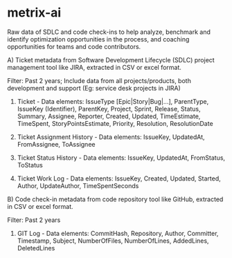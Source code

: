 # metrix-ai
Raw data of SDLC and code check-ins to help analyze, benchmark and identify optimization opportunities in the process, and coaching opportunities for teams and code contributors.

A) Ticket metadata from Software Development Lifecycle (SDLC) project management tool like JIRA, extracted in CSV or excel format.

Filter: Past 2 years; Include data from all projects/products, both development and support (Eg: service desk projects in JIRA)

1. Ticket - Data elements: IssueType [Epic|Story|Bug|...], ParentType, IssueKey (Identifier), ParentKey, Project, Sprint, Release, Status, Summary, Assignee, Reporter, Created, Updated, TimeEstimate, TimeSpent, StoryPointsEstimate, Priority, Resolution, ResolutionDate

2. Ticket Assignment History - Data elements: IssueKey, UpdatedAt, FromAssignee, ToAssignee

3. Ticket Status History - Data elements: IssueKey, UpdatedAt, FromStatus, ToStatus

4. Ticket Work Log - Data elements: IssueKey, Created, Updated, Started, Author, UpdateAuthor, TimeSpentSeconds

B) Code check-in metadata from code repository tool like GitHub, extracted in CSV or excel format.

Filter: Past 2 years

1. GIT Log - Data elements: CommitHash, Repository, Author, Committer, Timestamp, Subject, NumberOfFiles, NumberOfLines, AddedLines, DeletedLines
